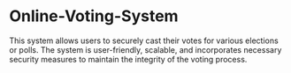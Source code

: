 # Online-Voting-System
 This system allows users to securely cast their votes for various elections or polls. The system is user-friendly, scalable, and incorporates necessary security measures to maintain the integrity of the voting process.
